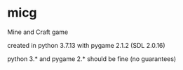 # micg
Mine and Craft game


created in python 3.7.13
with pygame 2.1.2 (SDL 2.0.16)

python 3.* and pygame 2.* should be fine (no guarantees)
